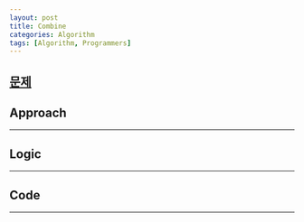 ```yaml
---
layout: post
title: Combine
categories: Algorithm
tags: [Algorithm, Programmers]
---
```


## [문제](https://)

## Approach
---

## Logic
---

## Code
---

``` swift

```

